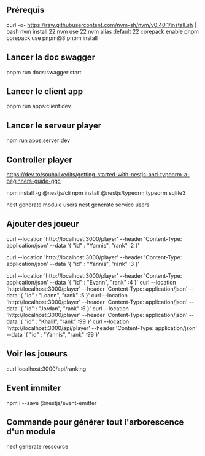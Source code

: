 ## Prérequis
curl -o- https://raw.githubusercontent.com/nvm-sh/nvm/v0.40.1/install.sh | bash
nvm install 22
nvm use 22
nvm alias default 22
corepack enable pnpm
corepack use pnpm@8
pnpm install


## Lancer la doc swagger
pnpm run docs:swagger:start

## Lancer le client app
pnpm run apps:client:dev

## Lancer le serveur player
npm run apps:server:dev


## Controller player
https://dev.to/souhailxedits/getting-started-with-nestjs-and-typeorm-a-beginners-guide-ggc

npm install -g @nestjs/cli
npm install @nestjs/typeorm typeorm sqlite3

nest generate module users
nest generate service users


## Ajouter des joueur
curl --location 'http://localhost:3000/player' --header 'Content-Type: application/json' --data '{
    "id" : "Yannis",
    "rank" :2
}'

curl --location 'http://localhost:3000/player' --header 'Content-Type: application/json' --data '{
    "id" : "Yannis",
    "rank" :3
}'

curl --location 'http://localhost:3000/player' --header 'Content-Type: application/json' --data '{
    "id" : "Evann",
    "rank" :4
}'
curl --location 'http://localhost:3000/player' --header 'Content-Type: application/json' --data '{
    "id" : "Loann",
    "rank" :5
}'
curl --location 'http://localhost:3000/player' --header 'Content-Type: application/json' --data '{
    "id" : "Jordan",
    "rank" :6
}'
curl --location 'http://localhost:3000/player' --header 'Content-Type: application/json' --data '{
    "id" : "Khalil",
    "rank" :99
}'
curl --location 'http://localhost:3000/api/player' --header 'Content-Type: application/json' --data '{
    "id" : "Yannis",
    "rank" :99
}'


## Voir les joueurs
curl localhost:3000/api/ranking

## Event immiter
npm i --save @nestjs/event-emitter

## Commande pour générer tout l'arborescence d'un module
nest generate ressource <nom>